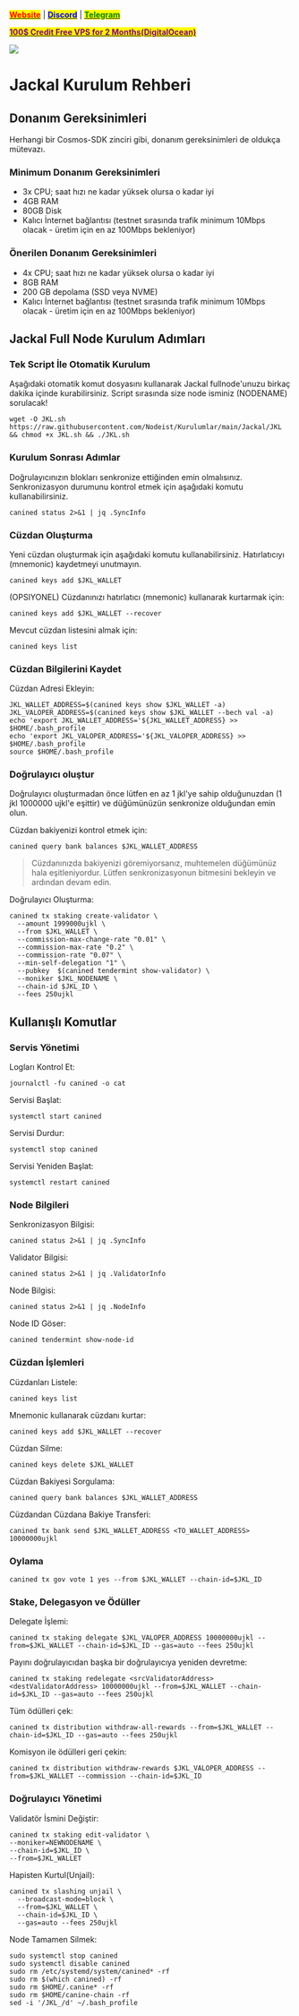 &#x20;                                                       [<mark style="color:red;">**Website**</mark>](https://nodeist.net/) | [<mark style="color:blue;">**Discord**</mark>](https://discord.gg/ypx7mJ6Zzb) | [<mark style="color:green;">**Telegram**</mark>](https://t.me/noodeist)

&#x20;                                     [<mark style="color:purple;">**100$ Credit Free VPS for 2 Months(DigitalOcean)**</mark>](https://www.digitalocean.com/?refcode=410c988c8b3e&utm_campaign=Referral_Invite&utm_medium=Referral_Program&utm_source=badge)

![](https://i.hizliresim.com/hn77mrb.png)

# Jackal Kurulum Rehberi
## Donanım Gereksinimleri
Herhangi bir Cosmos-SDK zinciri gibi, donanım gereksinimleri de oldukça mütevazı.

### Minimum Donanım Gereksinimleri
 - 3x CPU; saat hızı ne kadar yüksek olursa o kadar iyi
 - 4GB RAM
 - 80GB Disk
 - Kalıcı İnternet bağlantısı (testnet sırasında trafik minimum 10Mbps olacak - üretim için en az 100Mbps bekleniyor)

### Önerilen Donanım Gereksinimleri
 - 4x CPU; saat hızı ne kadar yüksek olursa o kadar iyi
 - 8GB RAM
 - 200 GB depolama (SSD veya NVME)
 - Kalıcı İnternet bağlantısı (testnet sırasında trafik minimum 10Mbps olacak - üretim için en az 100Mbps bekleniyor)

## Jackal Full Node Kurulum Adımları
### Tek Script İle Otomatik Kurulum
Aşağıdaki otomatik komut dosyasını kullanarak Jackal fullnode'unuzu birkaç dakika içinde kurabilirsiniz.
Script sırasında size node isminiz (NODENAME) sorulacak!


```
wget -O JKL.sh https://raw.githubusercontent.com/Nodeist/Kurulumlar/main/Jackal/JKL && chmod +x JKL.sh && ./JKL.sh
```

### Kurulum Sonrası Adımlar

Doğrulayıcınızın blokları senkronize ettiğinden emin olmalısınız.
Senkronizasyon durumunu kontrol etmek için aşağıdaki komutu kullanabilirsiniz.
```
canined status 2>&1 | jq .SyncInfo
```

### Cüzdan Oluşturma
Yeni cüzdan oluşturmak için aşağıdaki komutu kullanabilirsiniz. Hatırlatıcıyı (mnemonic) kaydetmeyi unutmayın.
```
canined keys add $JKL_WALLET
```

(OPSIYONEL) Cüzdanınızı hatırlatıcı (mnemonic) kullanarak kurtarmak için:
```
canined keys add $JKL_WALLET --recover
```

Mevcut cüzdan listesini almak için:
```
canined keys list
```

### Cüzdan Bilgilerini Kaydet
Cüzdan Adresi Ekleyin:
```
JKL_WALLET_ADDRESS=$(canined keys show $JKL_WALLET -a)
JKL_VALOPER_ADDRESS=$(canined keys show $JKL_WALLET --bech val -a)
echo 'export JKL_WALLET_ADDRESS='${JKL_WALLET_ADDRESS} >> $HOME/.bash_profile
echo 'export JKL_VALOPER_ADDRESS='${JKL_VALOPER_ADDRESS} >> $HOME/.bash_profile
source $HOME/.bash_profile
```


### Doğrulayıcı oluştur
Doğrulayıcı oluşturmadan önce lütfen en az 1 jkl'ye sahip olduğunuzdan (1 jkl 1000000 ujkl'e eşittir) ve düğümünüzün senkronize olduğundan emin olun.

Cüzdan bakiyenizi kontrol etmek için:
```
canined query bank balances $JKL_WALLET_ADDRESS
```
> Cüzdanınızda bakiyenizi göremiyorsanız, muhtemelen düğümünüz hala eşitleniyordur. Lütfen senkronizasyonun bitmesini bekleyin ve ardından devam edin.

Doğrulayıcı Oluşturma:
```
canined tx staking create-validator \
  --amount 1999000ujkl \
  --from $JKL_WALLET \
  --commission-max-change-rate "0.01" \
  --commission-max-rate "0.2" \
  --commission-rate "0.07" \
  --min-self-delegation "1" \
  --pubkey  $(canined tendermint show-validator) \
  --moniker $JKL_NODENAME \
  --chain-id $JKL_ID \
  --fees 250ujkl
```



## Kullanışlı Komutlar
### Servis Yönetimi
Logları Kontrol Et:
```
journalctl -fu canined -o cat
```

Servisi Başlat:
```
systemctl start canined
```

Servisi Durdur:
```
systemctl stop canined
```

Servisi Yeniden Başlat:
```
systemctl restart canined
```

### Node Bilgileri
Senkronizasyon Bilgisi:
```
canined status 2>&1 | jq .SyncInfo
```

Validator Bilgisi:
```
canined status 2>&1 | jq .ValidatorInfo
```

Node Bilgisi:
```
canined status 2>&1 | jq .NodeInfo
```

Node ID Göser:
```
canined tendermint show-node-id
```

### Cüzdan İşlemleri
Cüzdanları Listele:
```
canined keys list
```

Mnemonic kullanarak cüzdanı kurtar:
```
canined keys add $JKL_WALLET --recover
```

Cüzdan Silme:
```
canined keys delete $JKL_WALLET
```

Cüzdan Bakiyesi Sorgulama:
```
canined query bank balances $JKL_WALLET_ADDRESS
```

Cüzdandan Cüzdana Bakiye Transferi:
```
canined tx bank send $JKL_WALLET_ADDRESS <TO_WALLET_ADDRESS> 10000000ujkl
```

### Oylama
```
canined tx gov vote 1 yes --from $JKL_WALLET --chain-id=$JKL_ID
```

### Stake, Delegasyon ve Ödüller
Delegate İşlemi:
```
canined tx staking delegate $JKL_VALOPER_ADDRESS 10000000ujkl --from=$JKL_WALLET --chain-id=$JKL_ID --gas=auto --fees 250ujkl
```

Payını doğrulayıcıdan başka bir doğrulayıcıya yeniden devretme:
```
canined tx staking redelegate <srcValidatorAddress> <destValidatorAddress> 10000000ujkl --from=$JKL_WALLET --chain-id=$JKL_ID --gas=auto --fees 250ujkl
```

Tüm ödülleri çek:
```
canined tx distribution withdraw-all-rewards --from=$JKL_WALLET --chain-id=$JKL_ID --gas=auto --fees 250ujkl
```

Komisyon ile ödülleri geri çekin:
```
canined tx distribution withdraw-rewards $JKL_VALOPER_ADDRESS --from=$JKL_WALLET --commission --chain-id=$JKL_ID
```

### Doğrulayıcı Yönetimi
Validatör İsmini Değiştir:
```
canined tx staking edit-validator \
--moniker=NEWNODENAME \
--chain-id=$JKL_ID \
--from=$JKL_WALLET
```

Hapisten Kurtul(Unjail):
```
canined tx slashing unjail \
  --broadcast-mode=block \
  --from=$JKL_WALLET \
  --chain-id=$JKL_ID \
  --gas=auto --fees 250ujkl
```


Node Tamamen Silmek:
```
sudo systemctl stop canined
sudo systemctl disable canined
sudo rm /etc/systemd/system/canined* -rf
sudo rm $(which canined) -rf
sudo rm $HOME/.canine* -rf
sudo rm $HOME/canine-chain -rf
sed -i '/JKL_/d' ~/.bash_profile
```
